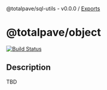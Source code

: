 @totalpave/sql-utils - v0.0.0 / [Exports](modules.md)

# @totalpave/object

[![Build Status](https://travis-ci.org/totalpave/sql-utils.svg?branch=master)](https://travis-ci.org/totalpave/sql-utils)

## Description

TBD
